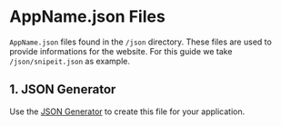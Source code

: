 # **AppName<span></span>.json Files**
 `AppName.json` files found in the `/json` directory. These files are used to provide informations for the website. For this guide we take `/json/snipeit.json` as example.

 ## 1. JSON Generator
Use the [JSON Generator](https://community-scripts.github.io/ProxmoxVE/json-editor) to create this file for your application.